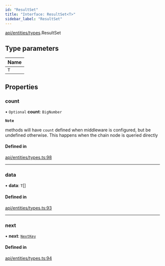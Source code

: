 ```yaml
---
id: "ResultSet"
title: "Interface: ResultSet<T>"
sidebar_label: "ResultSet"
---
```


[api/entities/types](../../../../../modules/API/Entities/Types/Types.md).ResultSet

## Type parameters

| Name |
| :------ |
| `T` |

## Properties

### count

• `Optional` **count**: `BigNumber`

**`Note`**

methods will have `count` defined when middleware is configured, but be undefined otherwise. This happens when the chain node is queried directly

#### Defined in

[api/entities/types.ts:98](https://github.com/PolymeshAssociation/polymesh-sdk/blob/fe2e6dd1d/src/api/entities/types.ts#L98)

___

### data

• **data**: `T`[]

#### Defined in

[api/entities/types.ts:93](https://github.com/PolymeshAssociation/polymesh-sdk/blob/fe2e6dd1d/src/api/entities/types.ts#L93)

___

### next

• **next**: [`NextKey`](../../../../../modules/API/Entities/Types/Types.md#nextkey)

#### Defined in

[api/entities/types.ts:94](https://github.com/PolymeshAssociation/polymesh-sdk/blob/fe2e6dd1d/src/api/entities/types.ts#L94)
